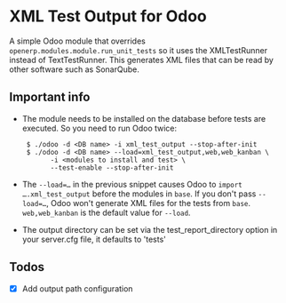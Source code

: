 # XML Test Output for Odoo
A simple Odoo module that overrides `openerp.modules.module.run_unit_tests` so it uses the XMLTestRunner instead of TextTestRunner. 
This generates XML files that can be read by other software such as SonarQube.

## Important info ##
 - The module needs to be installed on the database before tests are executed.
   So you need to run Odoo twice:

        $ ./odoo -d <DB name> -i xml_test_output --stop-after-init
        $ ./odoo -d <DB name> --load=xml_test_output,web,web_kanban \
              -i <modules to install and test> \
              --test-enable --stop-after-init

 - The `--load=…` in the previous snippet causes Odoo to `import
   ….xml_test_output` before the modules in `base`. If you don't pass
   `--load=…`, Odoo won't generate XML files for the tests from `base`.
   `web,web_kanban` is the default value for `--load`.
 - The output directory can be set via the test_report_directory option in your server.cfg file, it defaults to 'tests'

## Todos
- [x] Add output path configuration